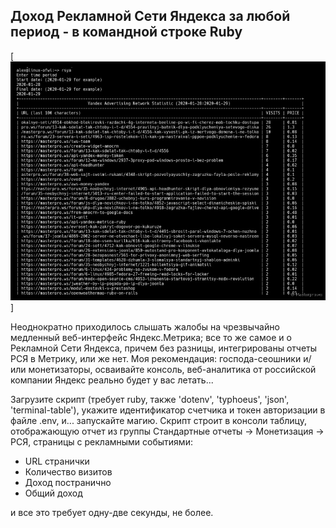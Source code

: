 ## Доход Рекламной Сети Яндекса за любой период - в командной строке Ruby

[![Yandex Advertising Network Statistic](https://github.com/cmirnow/Yandex-Advertising-Network-Statistic/blob/master/img/rsya.jpg)]

Неоднократно приходилось слышать жалобы на чрезвычайно медленный веб-интерфейс Яндекс.Метрика; все то же самое и о Рекламной Сети Яндекса, причем без разницы, интегрированы отчеты РСЯ в Метрику, или же нет. Моя рекомендация: господа-сеошники и/или монетизаторы, осваивайте консоль, веб-аналитика от российской компании Яндекс реально будет у вас летать...

Загрузите скрипт (требует ruby, также 'dotenv', 'typhoeus', 'json', 'terminal-table'), укажите идентификатор счетчика и токен авторизации в файле .env, и... запускайте магию. Скрипт строит в консоли таблицу, отображающую отчет из группы Стандартные отчеты -> Монетизация -> РСЯ, страницы с рекламными событиями:

* URL странички
* Количество визитов
* Доход постранично
* Общий доход

и все это требует одну-две секунды, не более.
